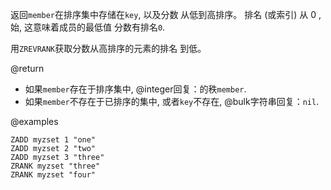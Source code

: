 返回`member`在排序集中存储在`key`, 以及分数
从低到高排序。
排名 (或索引) 从 0 , 始, 这意味着成员的最低值
分数有排名`0`.

用`ZREVRANK`获取分数从高排序的元素的排名
到低。

@return

*   如果`member`存在于排序集中, @integer回复：的秩`member`.
*   如果`member`不存在于已排序的集中, 或者`key`不存在, 
    @bulk字符串回复：`nil`.

@examples

```cli
ZADD myzset 1 "one"
ZADD myzset 2 "two"
ZADD myzset 3 "three"
ZRANK myzset "three"
ZRANK myzset "four"
```
